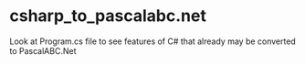 # csharp_to_pascalabc.net

Look at Program.cs file to see features of C# that already may be converted to PascalABC.Net
